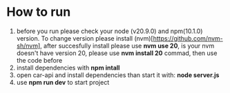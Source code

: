 # How to run

1. before you run please check your node (v20.9.0) and npm(10.1.0) version. To change version please install (nvm)[https://github.com/nvm-sh/nvm], after succesfully install please use **nvm use 20**, is your nvm doesn't have version 20, please use **nvm install 20** commad, then use the code before
2. install dependencies with **npm intall**
3. open car-api and install dependencies than start it with: **node server.js**
4. use **npm run dev** to start project
 